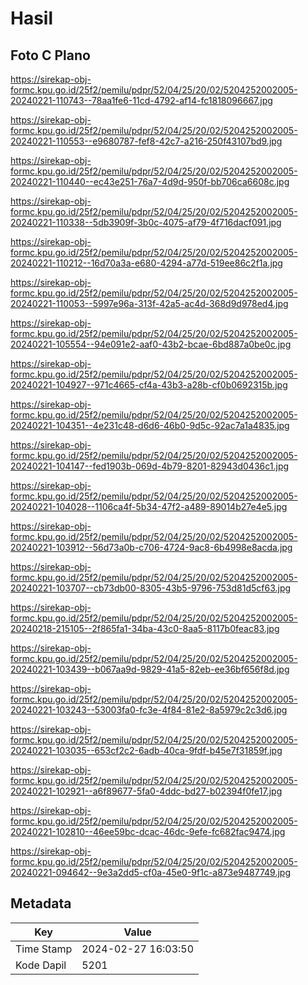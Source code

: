 # Hasil

## Foto C Plano

https://sirekap-obj-formc.kpu.go.id/25f2/pemilu/pdpr/52/04/25/20/02/5204252002005-20240221-110743--78aa1fe6-11cd-4792-af14-fc1818096667.jpg

https://sirekap-obj-formc.kpu.go.id/25f2/pemilu/pdpr/52/04/25/20/02/5204252002005-20240221-110553--e9680787-fef8-42c7-a216-250f43107bd9.jpg

https://sirekap-obj-formc.kpu.go.id/25f2/pemilu/pdpr/52/04/25/20/02/5204252002005-20240221-110440--ec43e251-76a7-4d9d-950f-bb706ca6608c.jpg

https://sirekap-obj-formc.kpu.go.id/25f2/pemilu/pdpr/52/04/25/20/02/5204252002005-20240221-110338--5db3909f-3b0c-4075-af79-4f716dacf091.jpg

https://sirekap-obj-formc.kpu.go.id/25f2/pemilu/pdpr/52/04/25/20/02/5204252002005-20240221-110212--16d70a3a-e680-4294-a77d-519ee86c2f1a.jpg

https://sirekap-obj-formc.kpu.go.id/25f2/pemilu/pdpr/52/04/25/20/02/5204252002005-20240221-110053--5997e96a-313f-42a5-ac4d-368d9d978ed4.jpg

https://sirekap-obj-formc.kpu.go.id/25f2/pemilu/pdpr/52/04/25/20/02/5204252002005-20240221-105554--94e091e2-aaf0-43b2-bcae-6bd887a0be0c.jpg

https://sirekap-obj-formc.kpu.go.id/25f2/pemilu/pdpr/52/04/25/20/02/5204252002005-20240221-104927--971c4665-cf4a-43b3-a28b-cf0b0692315b.jpg

https://sirekap-obj-formc.kpu.go.id/25f2/pemilu/pdpr/52/04/25/20/02/5204252002005-20240221-104351--4e231c48-d6d6-46b0-9d5c-92ac7a1a4835.jpg

https://sirekap-obj-formc.kpu.go.id/25f2/pemilu/pdpr/52/04/25/20/02/5204252002005-20240221-104147--fed1903b-069d-4b79-8201-82943d0436c1.jpg

https://sirekap-obj-formc.kpu.go.id/25f2/pemilu/pdpr/52/04/25/20/02/5204252002005-20240221-104028--1106ca4f-5b34-47f2-a489-89014b27e4e5.jpg

https://sirekap-obj-formc.kpu.go.id/25f2/pemilu/pdpr/52/04/25/20/02/5204252002005-20240221-103912--56d73a0b-c706-4724-9ac8-6b4998e8acda.jpg

https://sirekap-obj-formc.kpu.go.id/25f2/pemilu/pdpr/52/04/25/20/02/5204252002005-20240221-103707--cb73db00-8305-43b5-9796-753d81d5cf63.jpg

https://sirekap-obj-formc.kpu.go.id/25f2/pemilu/pdpr/52/04/25/20/02/5204252002005-20240218-215105--2f865fa1-34ba-43c0-8aa5-8117b0feac83.jpg

https://sirekap-obj-formc.kpu.go.id/25f2/pemilu/pdpr/52/04/25/20/02/5204252002005-20240221-103439--b067aa9d-9829-41a5-82eb-ee36bf656f8d.jpg

https://sirekap-obj-formc.kpu.go.id/25f2/pemilu/pdpr/52/04/25/20/02/5204252002005-20240221-103243--53003fa0-fc3e-4f84-81e2-8a5979c2c3d6.jpg

https://sirekap-obj-formc.kpu.go.id/25f2/pemilu/pdpr/52/04/25/20/02/5204252002005-20240221-103035--653cf2c2-6adb-40ca-9fdf-b45e7f31859f.jpg

https://sirekap-obj-formc.kpu.go.id/25f2/pemilu/pdpr/52/04/25/20/02/5204252002005-20240221-102921--a6f89677-5fa0-4ddc-bd27-b02394f0fe17.jpg

https://sirekap-obj-formc.kpu.go.id/25f2/pemilu/pdpr/52/04/25/20/02/5204252002005-20240221-102810--46ee59bc-dcac-46dc-9efe-fc682fac9474.jpg

https://sirekap-obj-formc.kpu.go.id/25f2/pemilu/pdpr/52/04/25/20/02/5204252002005-20240221-094642--9e3a2dd5-cf0a-45e0-9f1c-a873e9487749.jpg


## Metadata

| Key        | Value               |
| ---------- | ------------------- |
| Time Stamp | 2024-02-27 16:03:50 |
| Kode Dapil | 5201                |



